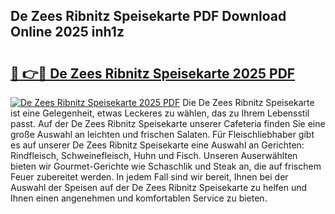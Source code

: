 ## De Zees Ribnitz Speisekarte PDF Download Online 2025 inh1z

# <h2><a href="http://gc8aro.nevu.top/?p=De+Zees+Ribnitz+Speisekarte">🔗 👉🔴 De Zees Ribnitz Speisekarte 2025 PDF</a></h2>

[![De Zees Ribnitz Speisekarte 2025 PDF](https://i.imgur.com/dBaPXMq.png)](http://gc8aro.nevu.top/?p=De+Zees+Ribnitz+Speisekarte)
Die De Zees Ribnitz Speisekarte ist eine Gelegenheit, etwas Leckeres zu wählen, das zu Ihrem Lebensstil passt. Auf der De Zees Ribnitz Speisekarte unserer Cafeteria finden Sie eine große Auswahl an leichten und frischen Salaten. Für Fleischliebhaber gibt es auf unserer De Zees Ribnitz Speisekarte eine Auswahl an Gerichten: Rindfleisch, Schweinefleisch, Huhn und Fisch. Unseren Auserwählten bieten wir Gourmet-Gerichte wie Schaschlik und Steak an, die auf frischem Feuer zubereitet werden. In jedem Fall sind wir bereit, Ihnen bei der Auswahl der Speisen auf der De Zees Ribnitz Speisekarte zu helfen und Ihnen einen angenehmen und komfortablen Service zu bieten.
